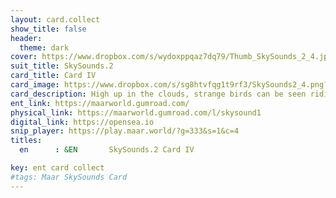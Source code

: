 ```yaml
---
layout: card.collect
show_title: false
header:
  theme: dark
cover: https://www.dropbox.com/s/wydoxppqaz7dq79/Thumb_SkySounds_2_4.jpg?raw=1
suit_title: SkySounds.2
card_title: Card IV
card_image: https://www.dropbox.com/s/sg8htvfqg1t9rf3/SkySounds2_4.png?raw=1
card_description: High up in the clouds, strange birds can be seen riding the wind in groups of six, a phenomenon known as flocking. These creatures possess an almost magical ability to navigate the skies in harmony, their synchronized movements creating a mesmerizing dance. The flocks of birds are an awe-inspiring sight, a reminder of the beauty and mystery of nature. The birds singing and descending to the ground is a ritual that happens every year. The inhabitants of this world look upon these birds with wonder and respect, for they represent the freedom and wildness of the natural world. They are a reminder that there is always something new to discover and that nature is full of surprises. Even though the inhabitants of this world have learned to predict and understand this ritual, they still see it with wonder and gratitude. 
ent_link: https://maarworld.gumroad.com/
physical_link: https://maarworld.gumroad.com/l/skysound1
digital_link: https://opensea.io
snip_player: https://play.maar.world/?g=333&s=1&c=4
titles:
  en      : &EN       SkySounds.2 Card IV

key: ent card collect
#tags: Maar SkySounds Card
---
```

